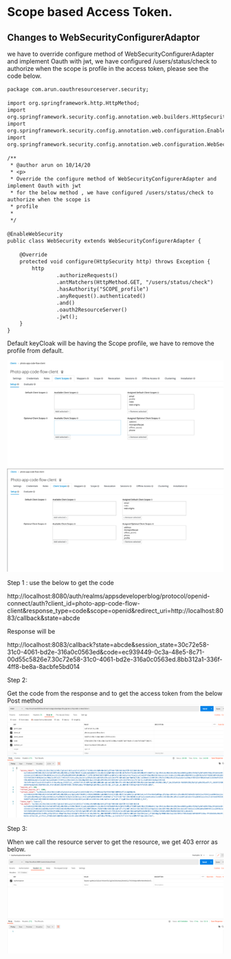 # Scope based Access Token.

## Changes to WebSecurityConfigurerAdaptor

we have to override configure method of WebSecurityConfigurerAdapter and implement Oauth with jwt,
we have configured /users/status/check to authorize when the scope is
profile in the access token, please see the code below.

    package com.arun.oauthresourceserver.security;
    
    import org.springframework.http.HttpMethod;
    import org.springframework.security.config.annotation.web.builders.HttpSecurity;
    import org.springframework.security.config.annotation.web.configuration.EnableWebSecurity;
    import org.springframework.security.config.annotation.web.configuration.WebSecurityConfigurerAdapter;
    
    /**
     * @author arun on 10/14/20
     * <p>
     * Override the configure method of WebSecurityConfigurerAdapter and implement Oauth with jwt
     * for the below method , we have configured /users/status/check to authorize when the scope is
     * profile
     *
     */
    
    @EnableWebSecurity
    public class WebSecurity extends WebSecurityConfigurerAdapter {
    
        @Override
        protected void configure(HttpSecurity http) throws Exception {
            http
                    .authorizeRequests()
                    .antMatchers(HttpMethod.GET, "/users/status/check")
                    .hasAuthority("SCOPE_profile")
                    .anyRequest().authenticated()
                    .and()
                    .oauth2ResourceServer()
                    .jwt();
        }
    }
 

Default keyCloak will be having the Scope profile, we have to remove the profile from default.

![Profile as default Scope](https://github.com/arun786/oauthresourceserver/blob/main/src/main/resources/beforeProfileasdefault.png)
![Profile without default Scope](https://github.com/arun786/oauthresourceserver/blob/main/src/main/resources/afterProfileNotDefault.png)


Step 1 : use the below to get the code

http://localhost:8080/auth/realms/appsdeveloperblog/protocol/openid-connect/auth?client_id=photo-app-code-flow-client&response_type=code&scope=openid&redirect_uri=http://localhost:8083/callback&state=abcde

Response will be 

http://localhost:8083/callback?state=abcde&session_state=30c72e58-31c0-4061-bd2e-316a0c0563ed&code=ec939449-0c3a-48e5-8c71-00d55c5826e7.30c72e58-31c0-4061-bd2e-316a0c0563ed.8bb312a1-336f-4ff8-be8a-8acbfe5bd014

Step 2:

Get the code from the response and to get the access token from the below Post method
![Access Token](https://github.com/arun786/oauthresourceserver/blob/main/src/main/resources/Screen%20Shot%202020-10-15%20at%2012.36.23%20AM.png)

Step 3:

When we call the resource server to get the resource, we get 403 error as below.
![Response](https://github.com/arun786/oauthresourceserver/blob/main/src/main/resources/Screen%20Shot%202020-10-15%20at%2012.36.55%20AM.png)